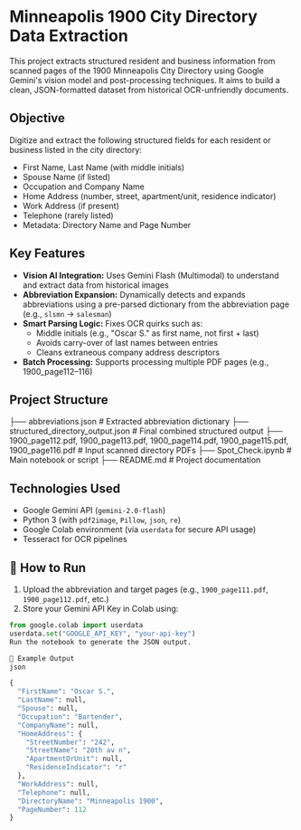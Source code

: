 # Minneapolis 1900 City Directory Data Extraction

This project extracts structured resident and business information from scanned pages of the 1900 Minneapolis City Directory using Google Gemini's vision model and post-processing techniques. It aims to build a clean, JSON-formatted dataset from historical OCR-unfriendly documents.

## Objective

Digitize and extract the following structured fields for each resident or business listed in the city directory:
- First Name, Last Name (with middle initials)
- Spouse Name (if listed)
- Occupation and Company Name
- Home Address (number, street, apartment/unit, residence indicator)
- Work Address (if present)
- Telephone (rarely listed)
- Metadata: Directory Name and Page Number

## Key Features

- **Vision AI Integration:** Uses Gemini Flash (Multimodal) to understand and extract data from historical images
- **Abbreviation Expansion:** Dynamically detects and expands abbreviations using a pre-parsed dictionary from the abbreviation page (e.g., `slsmn` → `salesman`)
- **Smart Parsing Logic:** Fixes OCR quirks such as:
  - Middle initials (e.g., "Oscar S." as first name, not first + last)
  - Avoids carry-over of last names between entries
  - Cleans extraneous company address descriptors
- **Batch Processing:** Supports processing multiple PDF pages (e.g., 1900_page112–116)

## Project Structure

├── abbreviations.json # Extracted abbreviation dictionary
├── structured_directory_output.json # Final combined structured output
├── 1900_page112.pdf, 1900_page113.pdf, 1900_page114.pdf, 1900_page115.pdf, 1900_page116.pdf # Input scanned directory PDFs
├── Spot_Check.ipynb # Main notebook or script
├── README.md # Project documentation

## Technologies Used

- Google Gemini API (`gemini-2.0-flash`)
- Python 3 (with `pdf2image`, `Pillow`, `json`, `re`)
- Google Colab environment (via `userdata` for secure API usage)
- Tesseract for OCR pipelines

## 🚀 How to Run

1. Upload the abbreviation and target pages (e.g., `1900_page111.pdf`, `1900_page112.pdf`, etc.)
2. Store your Gemini API Key in Colab using:

```python
from google.colab import userdata
userdata.set("GOOGLE_API_KEY", "your-api-key")
Run the notebook to generate the JSON output.

📌 Example Output
json

{
  "FirstName": "Oscar S.",
  "LastName": null,
  "Spouse": null,
  "Occupation": "Bartender",
  "CompanyName": null,
  "HomeAddress": {
    "StreetNumber": "242",
    "StreetName": "20th av n",
    "ApartmentOrUnit": null,
    "ResidenceIndicator": "r"
  },
  "WorkAddress": null,
  "Telephone": null,
  "DirectoryName": "Minneapolis 1900",
  "PageNumber": 112
}
